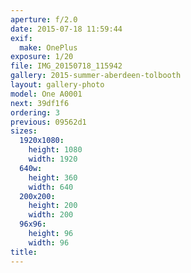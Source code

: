 ```yaml
---
aperture: f/2.0
date: 2015-07-18 11:59:44
exif:
  make: OnePlus
exposure: 1/20
file: IMG_20150718_115942
gallery: 2015-summer-aberdeen-tolbooth
layout: gallery-photo
model: One A0001
next: 39df1f6
ordering: 3
previous: 09562d1
sizes:
  1920x1080:
    height: 1080
    width: 1920
  640w:
    height: 360
    width: 640
  200x200:
    height: 200
    width: 200
  96x96:
    height: 96
    width: 96
title: 
---
```

